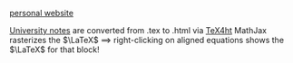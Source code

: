 [personal website](https://www.jaidenratti.com/)

[University notes](https://github.com/JaidenRatti/university-notes) are converted from .tex to .html via [TeX4ht](https://tug.org/tex4ht/) MathJax rasterizes the $\LaTeX$ $\implies$ right-clicking on aligned equations shows the $\LaTeX$ for that block!
